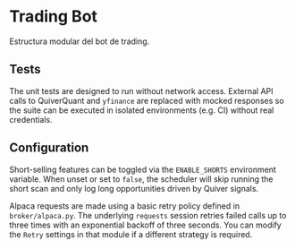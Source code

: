 # Trading Bot

Estructura modular del bot de trading.

## Tests

The unit tests are designed to run without network access.  External API calls
to QuiverQuant and `yfinance` are replaced with mocked responses so the suite
can be executed in isolated environments (e.g. CI) without real credentials.

## Configuration

Short-selling features can be toggled via the `ENABLE_SHORTS` environment
variable.  When unset or set to `false`, the scheduler will skip running the
short scan and only log long opportunities driven by Quiver signals.

Alpaca requests are made using a basic retry policy defined in
`broker/alpaca.py`. The underlying `requests` session retries failed calls up
to three times with an exponential backoff of three seconds. You can modify the
`Retry` settings in that module if a different strategy is required.
